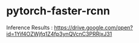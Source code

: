 # pytorch-faster-rcnn
Inference Results : https://drive.google.com/open?id=1Yif4OZWjfq1Z4fp3ynQVcnC3PRRjxJ31
